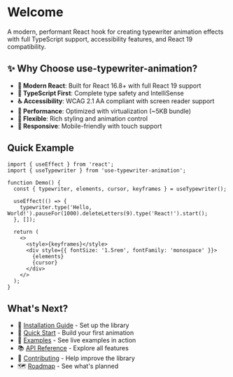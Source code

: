 # Welcome

A modern, performant React hook for creating typewriter animation effects with full TypeScript support, accessibility features, and React 19 compatibility.

## ✨ Why Choose use-typewriter-animation?

- **🎯 Modern React**: Built for React 16.8+ with full React 19 support
- **🔧 TypeScript First**: Complete type safety and IntelliSense
- **♿ Accessibility**: WCAG 2.1 AA compliant with screen reader support
- **🚀 Performance**: Optimized with virtualization (~5KB bundle)
- **🎨 Flexible**: Rich styling and animation control
- **📱 Responsive**: Mobile-friendly with touch support

## Quick Example

```tsx
import { useEffect } from 'react';
import { useTypewriter } from 'use-typewriter-animation';

function Demo() {
  const { typewriter, elements, cursor, keyframes } = useTypewriter();

  useEffect(() => {
    typewriter.type('Hello, World!').pauseFor(1000).deleteLetters(9).type('React!').start();
  }, []);

  return (
    <>
      <style>{keyframes}</style>
      <div style={{ fontSize: '1.5rem', fontFamily: 'monospace' }}>
        {elements}
        {cursor}
      </div>
    </>
  );
}
```

## What's Next?

- 📖 [Installation Guide](./getting-started/installation) - Set up the library
- 🚀 [Quick Start](./getting-started/quick-start) - Build your first animation
- 🎯 [Examples](./examples/basic/simple-typewriter) - See live examples in action
- 📚 [API Reference](./api/use-typewriter) - Explore all features
- 🤝 [Contributing](./contributing) - Help improve the library
- 🗺️ [Roadmap](./ROADMAP) - See what's planned
